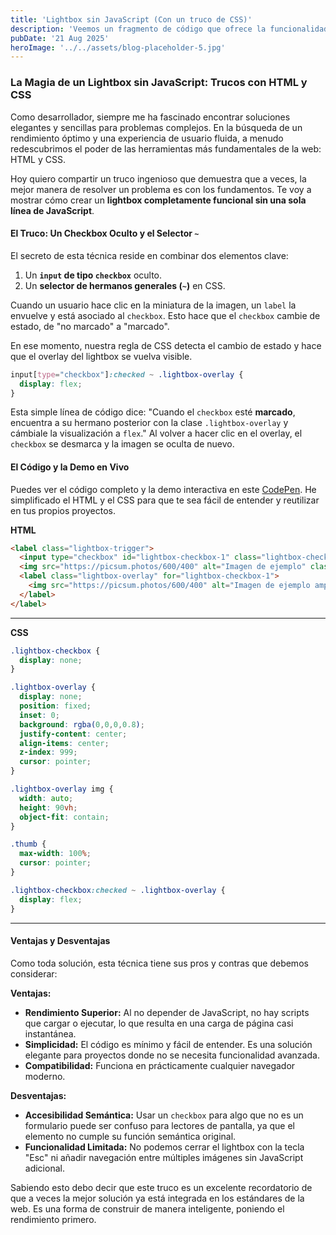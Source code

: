 ```yaml
---
title: 'Lightbox sin JavaScript (Con un truco de CSS)'
description: 'Veemos un fragmento de código que ofrece la funcionalidad de lightbox para una imagen sin usar JavaScript.'
pubDate: '21 Aug 2025'
heroImage: '../../assets/blog-placeholder-5.jpg'
---
```


### La Magia de un Lightbox sin JavaScript: Trucos con HTML y CSS

Como desarrollador, siempre me ha fascinado encontrar soluciones elegantes y sencillas para problemas complejos. En la búsqueda de un rendimiento óptimo y una experiencia de usuario fluida, a menudo redescubrimos el poder de las herramientas más fundamentales de la web: HTML y CSS.

Hoy quiero compartir un truco ingenioso que demuestra que a veces, la mejor manera de resolver un problema es con los fundamentos. Te voy a mostrar cómo crear un **lightbox completamente funcional sin una sola línea de JavaScript**.

#### El Truco: Un Checkbox Oculto y el Selector `~`

El secreto de esta técnica reside en combinar dos elementos clave:

1.  Un **`input` de tipo `checkbox`** oculto.
2.  Un **selector de hermanos generales (`~`)** en CSS.

Cuando un usuario hace clic en la miniatura de la imagen, un `label` la envuelve y está asociado al `checkbox`. Esto hace que el `checkbox` cambie de estado, de "no marcado" a "marcado".

En ese momento, nuestra regla de CSS detecta el cambio de estado y hace que el overlay del lightbox se vuelva visible.

```css
input[type="checkbox"]:checked ~ .lightbox-overlay {
  display: flex;
}
```

Esta simple línea de código dice: "Cuando el `checkbox` esté **marcado**, encuentra a su hermano posterior con la clase `.lightbox-overlay` y cámbiale la visualización a `flex`." Al volver a hacer clic en el overlay, el `checkbox` se desmarca y la imagen se oculta de nuevo.

#### El Código y la Demo en Vivo

Puedes ver el código completo y la demo interactiva en este [CodePen](https://codepen.io/jadigar/pen/gbavMEp). He simplificado el HTML y el CSS para que te sea fácil de entender y reutilizar en tus propios proyectos.

**HTML**

```html
<label class="lightbox-trigger">
  <input type="checkbox" id="lightbox-checkbox-1" class="lightbox-checkbox" />
  <img src="https://picsum.photos/600/400" alt="Imagen de ejemplo" class="thumb" />
  <label class="lightbox-overlay" for="lightbox-checkbox-1">
    <img src="https://picsum.photos/600/400" alt="Imagen de ejemplo ampliada" />
  </label>
</label>
```

-----

**CSS**

```css
.lightbox-checkbox {
  display: none;
}

.lightbox-overlay {
  display: none;
  position: fixed;
  inset: 0;
  background: rgba(0,0,0,0.8);
  justify-content: center;
  align-items: center;
  z-index: 999;
  cursor: pointer;
}

.lightbox-overlay img {
  width: auto;
  height: 90vh;
  object-fit: contain;
}

.thumb {
  max-width: 100%;
  cursor: pointer;
}

.lightbox-checkbox:checked ~ .lightbox-overlay {
  display: flex;
}
```

-----

#### Ventajas y Desventajas

Como toda solución, esta técnica tiene sus pros y contras que debemos considerar:

**Ventajas:**

  * **Rendimiento Superior:** Al no depender de JavaScript, no hay scripts que cargar o ejecutar, lo que resulta en una carga de página casi instantánea.
  * **Simplicidad:** El código es mínimo y fácil de entender. Es una solución elegante para proyectos donde no se necesita funcionalidad avanzada.
  * **Compatibilidad:** Funciona en prácticamente cualquier navegador moderno.

**Desventajas:**

  * **Accesibilidad Semántica:** Usar un `checkbox` para algo que no es un formulario puede ser confuso para lectores de pantalla, ya que el elemento no cumple su función semántica original.
  * **Funcionalidad Limitada:** No podemos cerrar el lightbox con la tecla "Esc" ni añadir navegación entre múltiples imágenes sin JavaScript adicional.

Sabiendo esto debo decir que este truco es un excelente recordatorio de que a veces la mejor solución ya está integrada en los estándares de la web. Es una forma de construir de manera inteligente, poniendo el rendimiento primero.